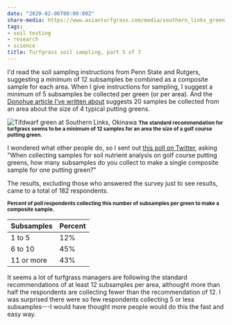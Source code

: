 ```yaml
---
date: "2020-02-06T00:00:00Z"
share-media: https://www.asianturfgrass.com/media/southern_links_green.jpg
tags:
- soil testing
- research
- science
title: Turfgrass soil sampling, part 5 of 7
---
```


I'd read the soil sampling instructions from Penn State and Rutgers, suggesting a minimum of 12 subsamples be combined as a composite sample for each area. When I give instructions for sampling, I suggest a minimum of 5 subsamples be collected per green (or per area). And the [Donohue article I've written about](https://www.asianturfgrass.com/2020-02-04-composite-samples-3/) suggests 20 samples be collected from an area about the size of 4 typical putting greens.

![Tifdwarf green at Southern Links, Okinawa](/media/southern_links_green.jpg)
<small><strong>The standard recommendation for turfgrass seems to be a minimum of 12 samples for an area the size of a golf course putting green.</strong></small>

I wondered what other people do, so I sent out [this poll on Twitter](https://twitter.com/asianturfgrass/status/1220536864701992961), asking "When collecting samples for soil nutrient analysis on golf course putting greens, how many subsamples do you collect to make a single composite sample for one putting green?"

The results, excluding those who answered the survey just to see results, came to a total of 182 respondents.

<small><strong>Percent of poll respondents collecting this number of subsamples per green to make a composite sample.</strong></small>

| Subsamples | Percent |
|---|---|
| 1 to 5  | 12%  |
| 6 to 10  | 45%  |
| 11 or more  | 43%  |

It seems a lot of turfgrass managers are following the standard recommendations of at least 12 subsamples per area, althought more than half the respondents are collecting fewer than the recommendation of 12. I was surprised there were so few respondents collecting 5 or less subsamples---I would have thought more people would do this the fast and easy way.






